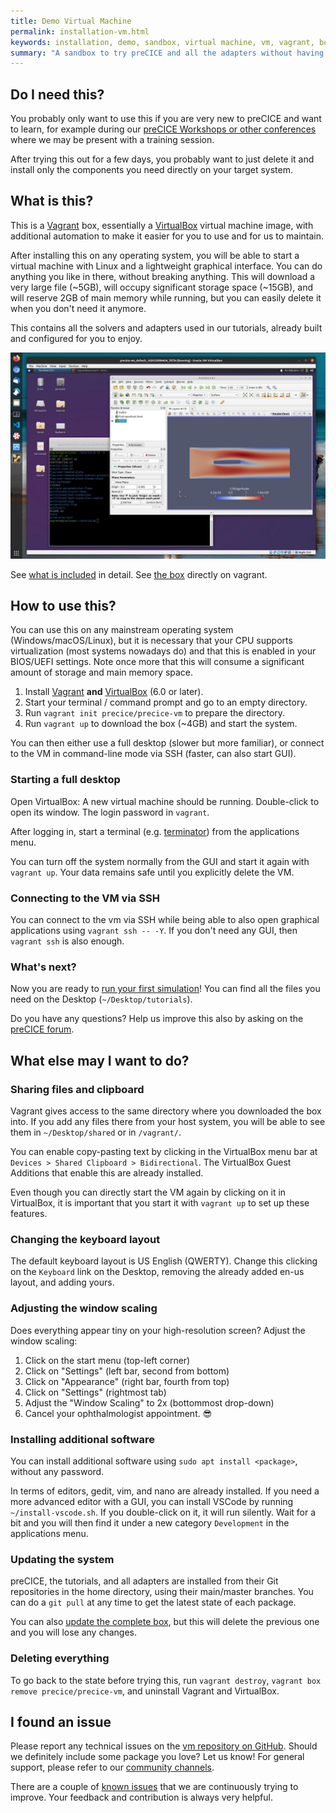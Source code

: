 ```yaml
---
title: Demo Virtual Machine
permalink: installation-vm.html
keywords: installation, demo, sandbox, virtual machine, vm, vagrant, box
summary: "A sandbox to try preCICE and all the adapters without having to install them on your system."
---
```


## Do I need this?

You probably only want to use this if you are very new to preCICE and want to learn,
for example during our [preCICE Workshops or other conferences](community.html)
where we may be present with a training session.

After trying this out for a few days, you probably want to just delete it and
install only the components you need directly on your target system.

## What is this?

This is a [Vagrant](https://www.vagrantup.com/) box, essentially a [VirtualBox](https://www.virtualbox.org/)
virtual machine image, with additional automation to make it easier for you to use and for us to maintain.

After installing this on any operating system, you will be able to start a virtual machine
with Linux and a lightweight graphical interface.
You can do anything you like in there, without breaking anything.
This will download a very large file (~5GB), will occupy significant storage space (~15GB),
and will reserve 2GB of main memory while running,
but you can easily delete it when you don't need it anymore.

This contains all the solvers and adapters used in our tutorials, already built and configured for you to enjoy.

![Screnshot](images/docs/docs-installation-vm-screenshot.jpg)

See [what is included](https://github.com/precice/vm/blob/main/README.md#what-is-included) in detail. See [the box](https://app.vagrantup.com/precice/boxes/precice-vm) directly on vagrant.

## How to use this?

You can use this on any mainstream operating system (Windows/macOS/Linux),
but it is necessary that your CPU supports virtualization (most systems nowadays do)
and that this is enabled in your BIOS/UEFI settings.
Note once more that this will consume a significant amount of storage and main memory space.

1. Install [Vagrant](https://www.vagrantup.com/) **and** [VirtualBox](https://www.virtualbox.org/) (6.0 or later).
2. Start your terminal / command prompt and go to an empty directory.
3. Run `vagrant init precice/precice-vm` to prepare the directory.
4. Run `vagrant up` to download the box (~4GB) and start the system.

You can then either use a full desktop (slower but more familiar), or connect to the VM in command-line mode via SSH (faster, can also start GUI).

### Starting a full desktop

Open VirtualBox: A new virtual machine should be running. Double-click to open its window. The login password in `vagrant`.

After logging in, start a terminal (e.g. [terminator](https://gnome-terminator.org/)) from the applications menu.

You can turn off the system normally from the GUI and start it again with `vagrant up`. Your data remains safe until you explicitly delete the VM.
### Connecting to the VM via SSH

You can connect to the vm via SSH while being able to also open graphical applications using `vagrant ssh -- -Y`. If you don't need any GUI, then `vagrant ssh` is also enough.

### What's next?

Now you are ready to [run your first simulation](quickstart.html)! You can find all the files you need on the Desktop (`~/Desktop/tutorials`).

Do you have any questions? Help us improve this also by asking on the [preCICE forum](https://precice.discourse.group/t/precice-demo-virtual-machine/748).

## What else may I want to do?

### Sharing files and clipboard

Vagrant gives access to the same directory where you downloaded the box into.
If you add any files there from your host system, you will be able to see them in
`~/Desktop/shared` or in `/vagrant/`.

You can enable copy-pasting text by clicking in the VirtualBox menu bar at
`Devices > Shared Clipboard > Bidirectional`. The VirtualBox Guest Additions
that enable this are already installed.

Even though you can directly start the VM again by clicking on it in VirtualBox, it is important
that you start it with `vagrant up` to set up these features.

### Changing the keyboard layout

The default keyboard layout is US English (QWERTY).
Change this clicking on the `Keyboard` link on the Desktop,
removing the already added en-us layout, and adding yours.

### Adjusting the window scaling

Does everything appear tiny on your high-resolution screen?
Adjust the window scaling:

1. Click on the start menu (top-left corner)
2. Click on "Settings" (left bar, second from bottom)
3. Click on "Appearance" (right bar, fourth from top)
4. Click on "Settings" (rightmost tab)
5. Adjust the "Window Scaling" to 2x (bottommost drop-down)
6. Cancel your ophthalmologist appointment. 😎

### Installing additional software

You can install additional software using `sudo apt install <package>`,
without any password.

In terms of editors, gedit, vim, and nano are already installed.
If you need a more advanced editor with a GUI, you can
install VSCode by running `~/install-vscode.sh`.
If you double-click on it, it will run silently. Wait for a bit
and you will then find it under a new category `Development`
in the applications menu.

### Updating the system

preCICE, the tutorials, and all adapters are installed from their
Git repositories in the home directory, using their main/master branches.
You can do a `git pull` at any time to get the latest state
of each package.

You can also [update the complete box](https://www.vagrantup.com/docs/cli/box#box-update),
but this will delete the previous one and you will lose any changes.

### Deleting everything

To go back to the state before trying this, run `vagrant destroy`, `vagrant box remove precice/precice-vm`,
and uninstall Vagrant and VirtualBox.

## I found an issue

Please report any technical issues on the [vm repository on GitHub](https://github.com/precice/vm).
Should we definitely include some package you love? Let us know!
For general support, please refer to our [community channels](community-channels.html).

There are a couple of [known issues](https://github.com/precice/vm/issues) that we are continuously trying to improve.
Your feedback and contribution is always very helpful.
